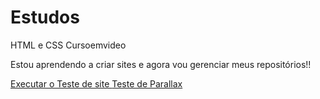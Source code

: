 # Estudos
HTML e CSS Cursoemvideo

 Estou aprendendo a criar sites e agora vou gerenciar meus repositórios!!


<a href="https://guilhermedeanselmi.github.io/Estudos/exercícios/Teste%20de%20site/"> Executar o Teste de site
<a href="https://guilhermedeanselmi.github.io/Estudos/desafios/012/"> Teste de Parallax
